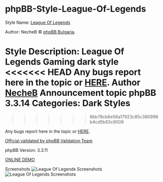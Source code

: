 # phpBB-Style-League-Of-Legends

Style Name: [League Of Legends](https://phpbb-bg.info/forums/viewtopic.php?t=685)

Author: NecheB © [phpBB Bulgaria](https://phpbb-bg.info/).

Style Description: League Of Legends Gaming dark style
<<<<<<< HEAD
Any bugs report here in the topic or [HERE](https://phpbb-bg.info/forums/viewforum.php?f=80).
Author [NecheB](https://phpbb-bg.info/)
Announcement topic phpBB 3.3.14
Categories: Dark Styles
=======
>>>>>>> 6bb78cb6e56a17923c85c380998b4cd5b83c9009

Any bugs report here in the topic or [HERE](https://phpbb-bg.info/forums/viewforum.php?f=80).

[Official validated by phpBB Validation Team](https://www.phpbb.com/community/viewtopic.php?t=2622781)

phpBB Version: 3.3.11

[ONLINE DEMO](https://demo.phpbb-bg.info/index.php?style=36)

Screenshots
![League Of Legends Screenshots](https://i.imgur.com/dzMWFoe.png)
![League Of Legends Screenshots](https://i.imgur.com/aECJSo5.png)
